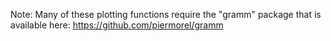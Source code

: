 
Note: Many of these plotting functions require the "gramm" package that is available here: https://github.com/piermorel/gramm

